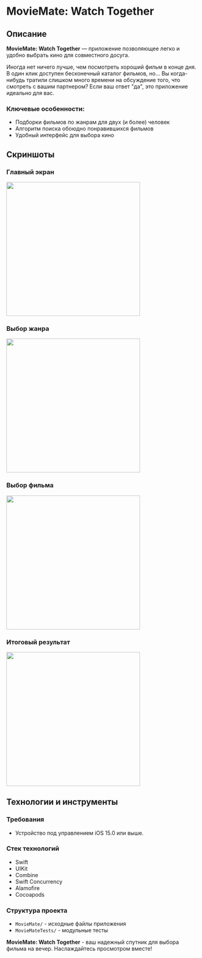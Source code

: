 # MovieMate: Watch Together
## Описание

**MovieMate: Watch Together** — приложение позволяющее легко и удобно выбрать кино для совместного досуга.

Иногда нет ничего лучше, чем посмотреть хороший фильм в конце дня. 
В один клик доступен бесконечный каталог фильмов, но... 
Вы когда-нибудь тратили слишком много времени на обсуждение того, что смотреть с вашим партнером? 
Если ваш ответ "да", это приложение идеально для вас.

### Ключевые особенности:
- Подборки фильмов по жанрам для двух (и более) человек
- Алгоритм поиска обоюдно понравившихся фильмов
- Удобный интерфейс для выбора кино

## Скриншоты

### Главный экран
<img src="resources/welcome_page.png" width="350"/>

### Выбор жанра
<img src="resources/choose_genre_page.png" width="350"/>

### Выбор фильма
<img src="resources/choose_movie_page.png" width="350"/>

### Итоговый результат
<img src="resources/result_page.png" width="350"/>


## Технологии и инструменты

### Требования
- Устройство под управлением iOS 15.0 или выше.

### Стек технологий
- Swift
- UIKit
- Combine
- Swift Concurrency
- Alamofire
- Cocoapods

### Структура проекта

- `MovieMate/` - исходные файлы приложения
- `MovieMateTests/` - модульные тесты


**MovieMate: Watch Together** - ваш надежный спутник для выбора фильма на вечер. Наслаждайтесь просмотром вместе!
